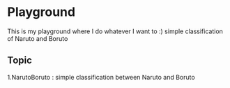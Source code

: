 # Playground
This is my playground where I do whatever I want to :)
simple classification of Naruto and Boruto

## Topic
1.NarutoBoruto : simple classification between Naruto and Boruto
